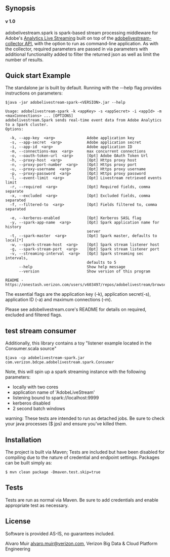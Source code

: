 ## Synopsis
#### v 1.0

adobelivestream.spark is spark-based stream processing middleware for Adobe's
[Analytics Live Streaming](https://marketing.adobe.com/developer/documentation/analytics-live-stream/overview-1)
built on top of the [adobelivestream-collector API](https://onestash.verizon.com/users/v603497/repos/adobelivestream/browse/collector),
with the option to run as command-line application. As with the collector, required parameters are passed in via parameters
with additional functionality added to filter the returned json as well as limit the number of results.

## Quick start Example

The standalone jar is built by default. Running with the --help flag provides instructions on parameters:

```
$java -jar adobelivestream-spark-<VERSION>.jar --help

Usage: adobelivestream-spark -k <appKey> -s <appSecret> -i <appId> -m <maxConnections> ... [OPTIONS]
adobelivestream.Spark sends real-time event data from Adobe Analytics to a Spark cluster.
Options:

  -k, --app-key  <arg>              Adobe application key
  -s, --app-secret  <arg>           Adobe application secret
  -i, --app-id  <arg>               Adobe application ID
  -m, --connections-max  <arg>      max concurrent connections
  -o, --oauth-token-url  <arg>      [Opt] Adobe OAuth Token Url
  -h, --proxy-host  <arg>           [Opt] Https proxy host
  -n, --proxy-port-number  <arg>    [Opt] Https proxy port
  -u, --proxy-username  <arg>       [Opt] Https proxy username
  -p, --proxy-password  <arg>       [Opt] Https proxy password
  -l, --event-limit  <arg>          [Opt] Livestream retrieved events limit
  -r, --required  <arg>             [Opt] Required fields, comma separate
  -x, --excluded  <arg>             [Opt] Excluded fields, comma separated
  -f, --filtered-to  <arg>          [Opt] Fields filtered to, comma separated

  -e, --kerberos-enabled            [Opt] Kerberos SASL flag
  -y, --spark-app-name  <arg>       [Opt] Spark application name for history
                                    server
  -t, --spark-master  <arg>         [Opt] Spark master, defaults to local[*]
  -w, --spark-stream-host  <arg>    [Opt] Spark stream listener host
  -g, --spark-stream-port  <arg>    [Opt] Spark stream listener port
  -v, --streaming-interval  <arg>   [Opt] Spark streaming sec intervals,
                                    defaults to 5
      --help                        Show help message
      --version                     Show version of this program

README - https://onestash.verizon.com/users/v603497/repos/adobelivestream/browse/spark
```
The essential flags are the application key (-k), application secret(-s), application ID (-a) and maximum connections (-m).

Please see adobelivestream.core's README for details on required, excluded and filtered flags.
##

## test stream consumer ##

Additionally, this library contains a toy "listener example located in the Consumer.scala source"
```
$java -cp adobelivestream-spark.jar com.verizon.bdcpe.adobelivestream.spark.Consumer
```

Note, this will spin up a spark streaming instance with the following parameters:
* locally with two cores
* application name of 'AdobeLiveStream'
* listening bound to spark://localhost:9999
* kerberos disabled
* 2 second batch windows

warning: These tests are intended to run as detached jobs. Be sure to check your java processes ($ jps) and ensure you've killed them.

## Installation

The project is built via Maven; Tests are included but have been disabled for compiling due to the nature of credential 
and endpoint settings. Packages can be built simply as:
                                            
```$ mvn clean package -Dmaven.test.skip=true```

## Tests

Tests are run as normal via Maven. Be sure to add credentials and enable appropriate test as necessary.

## License

Software is provided AS-IS, no guarantees included.


Alvaro Muir <alvaro.muir@verizon.com>, Verizon Big Data & Cloud Platform Engineering